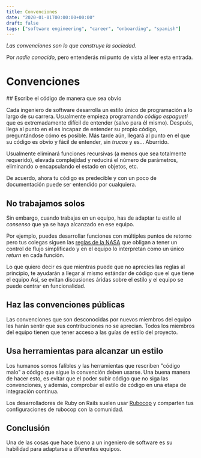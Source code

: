 ```yaml
---
title: Convenciones
date: "2020-01-01T00:00:00+00:00"
draft: false
tags: ["software engineering", "career", "onboarding", "spanish"]
---
```


*Las convenciones son lo que construye la sociedad*.

Por *nadie conocido*, pero entenderás mi punto de vista al leer esta entrada.

# Convenciones


## Escribe el código de manera que sea obvio

Cada ingeniero de software desarrolla un estilo único de
programación a lo largo de su carrera. Usualmente empieza
programando *código espagueti* que es extremadamente
difícil de entender (salvo para él mismo). Después,
llega al punto en el es incapaz de entender su propio
código, preguntándose cómo es posible. Más tarde aún,
llegará al punto en el que su código es obvio y fácil
de entender, sin *trucos* y es... Aburrido.

Usualmente eliminará funciones recursivas (a menos que
sea totalmente requerido), elevada complejidad y
reducirá el número de parámetros, eliminando o encapsulando
el estado en objetos, etc.

De acuerdo, ahora tu código es predecible y con un poco de
documentación puede ser entendido por cualquiera.

## No trabajamos solos

Sin embargo, cuando trabajas en un equipo, has de adaptar
tu estilo al *consenso* que ya se haya alcanzado en ese
equipo.

Por ejemplo, puedes desarrollar funciones con múltiples
puntos de retorno pero tus colegas siguen las [reglas de la NASA](https://web.cecs.pdx.edu/~kimchris/cs201/handouts/The%20Power%20of%2010%20-%20Rules%20for%20Developing%20Safety%20Critical%20Code.pdf) que obligan a tener un control de flujo
simplificado y en el equipo lo interpretan como un único
*return* en cada función.

Lo que quiero decir es que mientras puede que no aprecies las reglas
al principio, te ayudarán a llegar al mismo estándar de código que
el que tiene el equipo Así, se evitan discusiones áridas sobre
el estilo y el equipo se puede centrar en funcionalidad.

## Haz las convenciones públicas

Las convenciones que son desconocidas por nuevos miembros del
equipo les harán sentir que sus contribuciones no se aprecian.
Todos los miembros del equipo tienen que tener acceso a las guías
de estilo del proyecto.

## Usa herramientas para alcanzar un estilo

Los humanos somos falibles y las herramientas que
rescriben "código malo" a código que sigue la convención deben usarse.
Una buena manera de hacer esto, es evitar que el poder subir código
que no siga las convenciones, y además, comprobar el estilo de código
en una etapa de integración continua.

Los desarrolladores de Ruby on Rails suelen usar [Rubocop](https://github.com/rubocop-hq/rubocop) y comparten tus configuraciones de rubocop con la comunidad.

## Conclusión

Una de las cosas que hace bueno a un ingeniero de software es su
habilidad para adaptarse a diferentes equipos.
